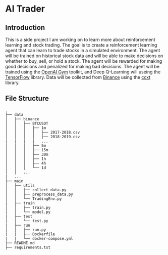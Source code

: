 # AI Trader

## Introduction

This is a side project I am working on to learn more about reinforcement learning and stock trading. The goal is to create a reinforcement learning agent that can learn to trade stocks in a simulated environment. The agent will be trained on historical stock data and will be able to make decisions on whether to buy, sell, or hold a stock. The agent will be rewarded for making good decisions and penalized for making bad decisions. The agent will be trained using the [OpenAI Gym](https://gym.openai.com/) toolkit, and Deep Q-Learning will useing the [TensorFlow](https://www.tensorflow.org/) library. Data will be collected from [Binance](https://www.binance.com/en) using the [ccxt](https://github.com/ccxt/ccxt) library.

## File Structure

```
.
├── data
│   ├── binance
│   │   ├── BTCUSDT
│   │   │   ├── 1m
│   │   │   │   ├── 2017-2018.csv
│   │   │   │   ├── 2018-2019.csv
|   |   |   |   ...
│   │   │   ├── 5m
│   │   │   ├── 15m
│   │   │   ├── 30m
│   │   │   ├── 1h
│   │   │   ├── 4h
│   │   │   └── 1d
│   │   ...
|   ...
├── main
│   ├── utils
│   │   ├── collect_data.py
│   │   ├── preprocess_data.py
│   │   └── TradingEnv.py
|   ├── train
│   │   ├── train.py
│   │   └── model.py
|   ├── test
│   │   └── test.py
|   ├── run
│   │   ├── run.py
|   |   ├── Dockerfile
|   |   └── docker-compose.yml
├── README.md
├── requirements.txt
```
